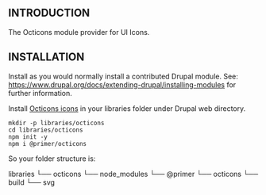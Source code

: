 ## INTRODUCTION

The Octicons module provider for UI Icons.

## INSTALLATION

Install as you would normally install a contributed Drupal module.
See: https://www.drupal.org/docs/extending-drupal/installing-modules for further
information.

Install [Octicons icons](https://github.com/primer/octicons) in your libraries folder under Drupal web directory.

```shell
mkdir -p libraries/octicons
cd libraries/octicons
npm init -y
npm i @primer/octicons
```

So your folder structure is:

libraries
  └── octicons
      └── node_modules
          └── @primer
            └── octicons
              └── build
                └── svg
